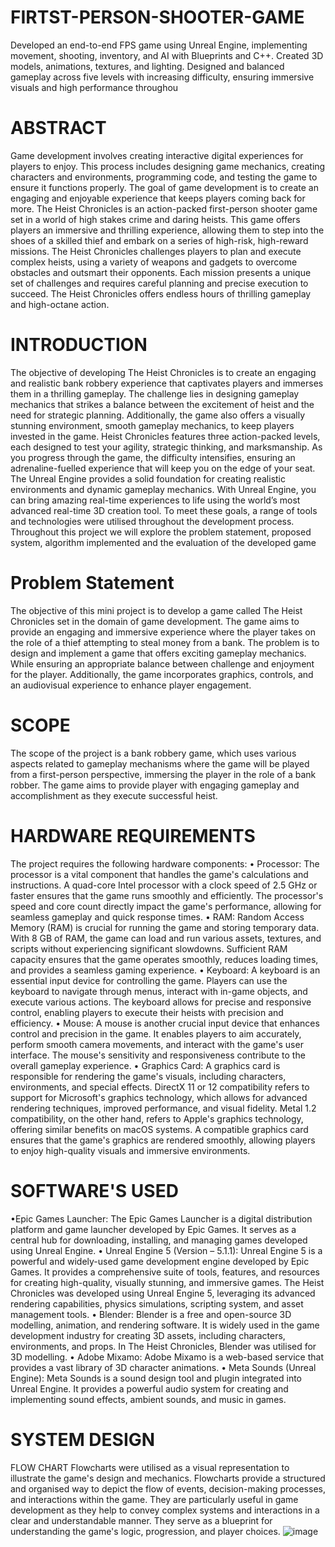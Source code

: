 # FIRTST-PERSON-SHOOTER-GAME
Developed an end-to-end FPS game using Unreal Engine, implementing movement, shooting, inventory, and AI with Blueprints and C++. Created 3D models, animations, textures, and lighting. Designed and balanced gameplay across five levels with increasing difficulty, ensuring immersive visuals and high performance throughou
# ABSTRACT
Game development involves creating interactive digital experiences for players to
enjoy. This process includes designing game mechanics, creating characters and
environments, programming code, and testing the game to ensure it functions properly. The
goal of game development is to create an engaging and enjoyable experience that keeps
players coming back for more. The Heist Chronicles is an action-packed first-person shooter
game set in a world of high stakes crime and daring heists. This game offers players an
immersive and thrilling experience, allowing them to step into the shoes of a skilled thief
and embark on a series of high-risk, high-reward missions. The Heist Chronicles challenges
players to plan and execute complex heists, using a variety of weapons and gadgets to
overcome obstacles and outsmart their opponents. Each mission presents a unique set of
challenges and requires careful planning and precise execution to succeed. The Heist
Chronicles offers endless hours of thrilling gameplay and high-octane action.
# INTRODUCTION
The objective of developing The Heist Chronicles is to create an engaging and
realistic bank robbery experience that captivates players and immerses them in a thrilling
gameplay. The challenge lies in designing gameplay mechanics that strikes a balance
between the excitement of heist and the need for strategic planning. Additionally, the game
also offers a visually stunning environment, smooth gameplay mechanics, to keep players
invested in the game.
Heist Chronicles features three action-packed levels, each designed to test your
agility, strategic thinking, and marksmanship. As you progress through the game, the
difficulty intensifies, ensuring an adrenaline-fuelled experience that will keep you on the
edge of your seat.
The Unreal Engine provides a solid foundation for creating realistic environments
and dynamic gameplay mechanics. With Unreal Engine, you can bring amazing real-time
experiences to life using the world’s most advanced real-time 3D creation tool.
To meet these goals, a range of tools and technologies were utilised throughout
the development process. Throughout this project we will explore the problem statement,
proposed system, algorithm implemented and the evaluation of the developed game
# Problem Statement 
The objective of this mini project is to develop a game called The Heist Chronicles
set in the domain of game development. The game aims to provide an engaging and
immersive experience where the player takes on the role of a thief attempting to steal money
from a bank. The problem is to design and implement a game that offers exciting gameplay
mechanics. While ensuring an appropriate balance between challenge and enjoyment for the
player. Additionally, the game incorporates graphics, controls, and an audiovisual experience
to enhance player engagement.
# SCOPE
The scope of the project is a bank robbery game, which uses various aspects
related to gameplay mechanisms where the game will be played from a first-person
perspective, immersing the player in the role of a bank robber. The game aims to provide
player with engaging gameplay and accomplishment as they execute successful heist.
# HARDWARE REQUIREMENTS
The project requires the following hardware components:
• Processor: The processor is a vital component that handles the game's calculations
and instructions. A quad-core Intel processor with a clock speed of 2.5 GHz or faster
ensures that the game runs smoothly and efficiently. The processor's speed and core
count directly impact the game's performance, allowing for seamless gameplay and
quick response times.
• RAM: Random Access Memory (RAM) is crucial for running the game and storing
temporary data. With 8 GB of RAM, the game can load and run various assets,
textures, and scripts without experiencing significant slowdowns. Sufficient RAM
capacity ensures that the game operates smoothly, reduces loading times, and
provides a seamless gaming experience.
• Keyboard: A keyboard is an essential input device for controlling the game. Players
can use the keyboard to navigate through menus, interact with in-game objects, and
execute various actions. The keyboard allows for precise and responsive control,
enabling players to execute their heists with precision and efficiency.
• Mouse: A mouse is another crucial input device that enhances control and precision
in the game. It enables players to aim accurately, perform smooth camera
movements, and interact with the game's user interface. The mouse's sensitivity and
responsiveness contribute to the overall gameplay experience.
• Graphics Card: A graphics card is responsible for rendering the game's visuals,
including characters, environments, and special effects. DirectX 11 or 12
compatibility refers to support for Microsoft's graphics technology, which allows for
advanced rendering techniques, improved performance, and visual fidelity. Metal 1.2
compatibility, on the other hand, refers to Apple's graphics technology, offering
similar benefits on macOS systems. A compatible graphics card ensures that the
game's graphics are rendered smoothly, allowing players to enjoy high-quality
visuals and immersive environments.
# SOFTWARE'S USED
•Epic Games Launcher: The Epic Games Launcher is a digital distribution platform
and game launcher developed by Epic Games. It serves as a central hub for
downloading, installing, and managing games developed using Unreal Engine.
• Unreal Engine 5 (Version – 5.1.1): Unreal Engine 5 is a powerful and widely-used
game development engine developed by Epic Games. It provides a comprehensive
suite of tools, features, and resources for creating high-quality, visually stunning, and
immersive games. The Heist Chronicles was developed using Unreal Engine 5,
leveraging its advanced rendering capabilities, physics simulations, scripting system,
and asset management tools.
• Blender: Blender is a free and open-source 3D modelling, animation, and rendering
software. It is widely used in the game development industry for creating 3D assets,
including characters, environments, and props. In The Heist Chronicles, Blender was
utilised for 3D modelling.
• Adobe Mixamo: Adobe Mixamo is a web-based service that provides a vast library
of 3D character animations.
• Meta Sounds (Unreal Engine): Meta Sounds is a sound design tool and plugin
integrated into Unreal Engine. It provides a powerful audio system for creating and
implementing sound effects, ambient sounds, and music in games. 
# SYSTEM DESIGN
FLOW CHART
Flowcharts were utilised as a visual representation to illustrate the game's design
and mechanics. Flowcharts provide a structured and organised way to depict the flow of
events, decision-making processes, and interactions within the game.
They are particularly useful in game development as they help to convey complex systems
and interactions in a clear and understandable manner. They serve as a blueprint for
understanding the game's logic, progression, and player choices.
![image](https://github.com/user-attachments/assets/cead91ac-faf6-40d1-a915-234690438eea)


